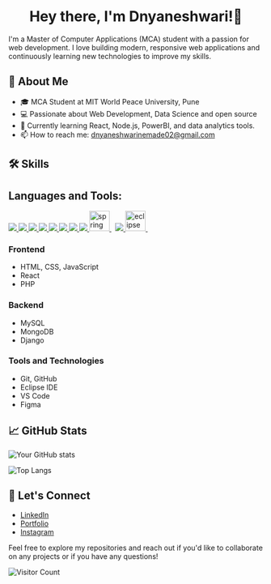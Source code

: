 <h1 align="center">Hey there, I'm Dnyaneshwari!👋</h1>

I'm a Master of Computer Applications (MCA) student with a passion for web development. I love building modern, responsive web applications and continuously learning new technologies to improve my skills.

## 🚀 About Me

- 🎓 MCA Student at MIT World Peace University, Pune
- 💻 Passionate about Web Development, Data Science and open source
- 🌱 Currently learning React, Node.js, PowerBI, and data analytics tools.
- 📫 How to reach me: dnyaneshwarinemade02@gmail.com

## 🛠️ Skills
## Languages and Tools:

<p align="left"> 
    <a href="https://developer.mozilla.org/en-US/docs/Web/JavaScript" target="_blank"> <img src="https://img.icons8.com/color/48/javascript--v1.png"/> </a>
    <a href="https://developer.mozilla.org/en-US/docs/Web/HTML" target="_blank"> <img src="https://img.icons8.com/color/48/html-5--v1.png"/> </a>
    <a href="https://developer.mozilla.org/en-US/docs/Web/CSS" target="_blank"> <img src="https://img.icons8.com/color/48/css3.png"/> </a>
    <a href="https://nodejs.org/en/docs" target="_blank"> <img src="https://img.icons8.com/color/48/nodejs.png"/> </a>
    <a href="https://react.dev/" target="_blank"> <img src="https://img.icons8.com/color/48/react-native.png"/> </a>
    <a href="https://www.java.com" target="_blank"> <img src="https://img.icons8.com/color/48/000000/java-coffee-cup-logo.png"/> </a>
    <a href="https://www.python.org" target="_blank"> <img src="https://img.icons8.com/color/48/000000/python.png"/> </a> 
    <a href="https://git-scm.com/" target="_blank"> <img src="https://img.icons8.com/color/48/000000/git.png"/> </a>
    <a href="https://spring.io/" target="_blank" rel="noreferrer"> <img src="https://www.vectorlogo.zone/logos/springio/springio-icon.svg" alt="spring" width="40" height="40"/> </a> &nbsp; 
    <a href="https://code.visualstudio.com/" target="_blank"> <img src="https://img.icons8.com/color/48/undefined/visual-studio-code-2019.png"/> </a>
    <a href="https://www.eclipse.org/" target="_blank" rel="noreferrer"> <img src="https://seekicon.com/free-icon-download/eclipse_2.svg" alt="eclipse" width="40" height="40"/> </a> &nbsp;
</p>

### Frontend
- HTML, CSS, JavaScript
- React
- PHP

### Backend
- MySQL
- MongoDB
- Django

### Tools and Technologies
- Git, GitHub
- Eclipse IDE
- VS Code
- Figma

## 📈 GitHub Stats

![Your GitHub stats](https://github-readme-stats.vercel.app/api?username=dnyanda123&show_icons=true&theme=radical)

![Top Langs](https://github-readme-stats.vercel.app/api/top-langs/?username=dnyanda123&layout=compact&theme=radical)

## 🤝 Let's Connect

- [LinkedIn](https://www.linkedin.com/in/dnyaneshwari-nemade-b73669218)
- [Portfolio](https://dnyanda123.github.io/Personal-Portfolio/)
- [Instagram](https://www.instagram.com/dinny__n/)

Feel free to explore my repositories and reach out if you'd like to collaborate on any projects or if you have any questions!

![Visitor Count](https://visitor-badge.laobi.icu/badge?page_id=your-username.your-repo)
